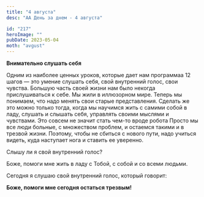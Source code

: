 ```yaml
---
title: "4 августа"
desc: "АА День за днем - 4 августа"

id: "217"
heroImage: ""
pubDate: 2023-05-04
moth: "avgust"
---
```


**Внимательно слушать себя**

Одним из наиболее ценных уроков, которые дает нам программаа 12 шагов — это
умение слушать себя, свой внутренний голос, свои чувства. Большую часть своей
жизни нам было некогда прислушиваться к себе. Мы жили в иллюзорном мире.
Теперь мы понимаем, что надо менять свои старые представления. Сделать же это
можно только тогда, когда мы научимся жить с самими собой в ладу, слушать и
слышать себя, управлять своими мыслями и чувствами. Это совсем не значит стать
чем-то вроде робота Просто мы все люди больные, с множеством проблем, и
остаемся такими и в трезвой жизни. Поэтому, чтобы не сбиться с нового пути,
надо учиться видеть, куда наступает нога и ставить ее уверенно.

Слышу ли я свой внутренний голос?

Боже, помоги мне жить в ладу с Тобой, с собой и со всеми людьми.

Сегодня я слушаю свой внутренний голос, который говорит:

**Боже, помоги мне сегодня остаться трезвым!**
